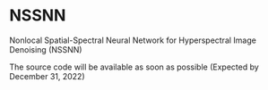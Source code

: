 # NSSNN
Nonlocal Spatial-Spectral Neural Network for Hyperspectral Image Denoising (NSSNN) 

The source code will be available as soon as possible (Expected by December 31, 2022)
